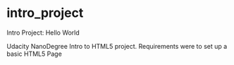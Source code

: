# intro_project
Intro Project: Hello World


Udacity NanoDegree Intro to HTML5 project. Requirements were to set up a basic HTML5 Page
